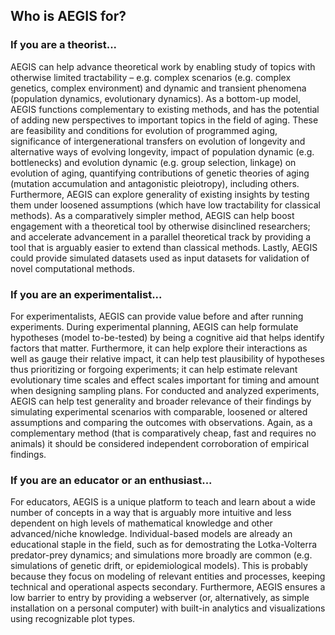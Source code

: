 ## Who is AEGIS for?

### If you are a theorist...

AEGIS can help advance theoretical work by enabling study of topics with otherwise limited tractability – e.g. complex scenarios (e.g. complex genetics, complex environment) and dynamic and transient phenomena (population dynamics, evolutionary dynamics). As a bottom-up model, AEGIS functions complementary to existing methods, and has the potential of adding new perspectives to important topics in the field of aging. These are feasibility and conditions for evolution of programmed aging, significance of intergenerational transfers on evolution of longevity and alternative ways of evolving longevity, impact of population dynamic (e.g. bottlenecks) and evolution dynamic (e.g. group selection, linkage) on evolution of aging, quantifying contributions of genetic theories of aging (mutation accumulation and antagonistic pleiotropy), including others. Furthermore, AEGIS can explore generality of existing insights by testing them under loosened assumptions (which have low tractability for classical methods). As a comparatively simpler method, AEGIS can help boost engagement with a theoretical tool by otherwise disinclined researchers; and accelerate advancement in a parallel theoretical track by providing a tool that is arguably easier to extend than classical methods. Lastly, AEGIS could provide simulated datasets used as input datasets for validation of novel computational methods.

### If you are an experimentalist...

For experimentalists, AEGIS can provide value before and after running experiments. During experimental planning, AEGIS can help formulate hypotheses (model to-be-tested) by being a cognitive aid that helps identify factors that matter. Furthermore, it can help explore their interactions as well as gauge their relative impact, it can help test plausibility of hypotheses thus prioritizing or forgoing experiments; it can help estimate relevant evolutionary time scales and effect scales important for timing and amount when designing sampling plans. For conducted and analyzed experiments, AEGIS can help test generality and broader relevance of their findings by simulating experimental scenarios with comparable, loosened or altered assumptions and comparing the outcomes with observations. Again, as a complementary method (that is comparatively cheap, fast and requires no animals) it should be considered independent corroboration of empirical findings.

### If you are an educator or an enthusiast...

For educators, AEGIS is a unique platform to teach and learn about a wide number of concepts in a way that is arguably more intuitive and less dependent on high levels of mathematical knowledge and other advanced/niche knowledge. Individual-based models are already an educational staple in the field, such as for demostrating the Lotka-Volterra predator-prey dynamics; and simulations more broadly are common (e.g. simulations of genetic drift, or epidemiological models). This is probably because they focus on modeling of relevant entities and processes, keeping technical and operational aspects secondary. Furthermore, AEGIS ensures a low barrier to entry by providing a webserver (or, alternatively, as simple installation on a personal computer) with built-in analytics and visualizations using recognizable plot types.
